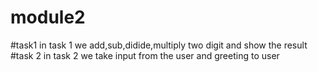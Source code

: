 # module2
#task1 
in task 1 we add,sub,didide,multiply two digit
and show the result
#task 2
in task 2 we take input from the user and greeting to user
